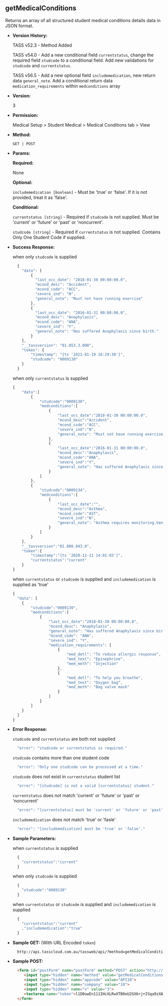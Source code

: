 **getMedicalConditions**
----
  Returns an array of all structured student medical conditions details data in JSON format.
  
* **Version History:**

  TASS v52.3 - Method Added

  TASS v54.0 - Add a new conditional field `currentstatus`, change the required field `studcode` to a conditional field. Add new validations for `studcode` and `currentstatus`.

  TASS v56.5 - Add a new optional field `includemedication`, new return data `general_note`.
               Add a conditional return data `medication_requirements` within `medconditions` array  

* **Version:**

  3

* **Permission:**

  Medical Setup > Student Medical > Medical Conditions tab > View

* **Method:**

  `GET | POST`
  
*  **Params:**

   **Required:**
 
   None

   **Optional:**

    `includemedication [boolean]` - Must be 'true' or 'false'. If it is not provided, treat it as 'false'.

   **Conditional:**

    `currentstatus [string]` - Required if `studcode` is not supplied. Must be 'current' or 'future' or 'past' or 'noncurrent'.

    `studcode [string]` - Required if `currentstatus` is not supplied. Contains Only One Student Code if supplied.

* **Success Response:**

    when only `studcode` is supplied
    ```javascript
      {
        "data": [
            {
              "last_occ_date": "2018-01-30 00:00:00.0",
              "mcond_desc": "Accident",
              "mcond_code": "ACC",
              "severe_ind": "N",
              "general_note": "Must not have running exercise"
            },
            {
              "last_occ_date": "2016-01-31 00:00:00.0",
              "mcond_desc": "Anaphylaxis",
              "mcond_code": "ANA",
              "severe_ind": "Y",
              "general_note": "Has suffered Anaphylaxis since birth."
            }
        ],
        "__tassversion": "01.053.3.000",
        "token": {
            "timestamp": "{ts '2021-01-19 16:29:38'}",
            "studcode": "0009130"
        }
      }
    ```

    when only `currentstatus` is supplied
    ```javascript
    {
        "data":[
            {
                "studcode":"0009130",
                "medconditions":[
                    {
                        "last_occ_date":"2018-01-30 00:00:00.0",
                        "mcond_desc":"Accident",
                        "mcond_code":"ACC",
                        "severe_ind":"N",
                        "general_note": "Must not have running exercise"
                    },
                    {
                        "last_occ_date":"2016-01-31 00:00:00.0",
                        "mcond_desc":"Anaphylaxis",
                        "mcond_code":"ANA",
                        "severe_ind":"Y",
                        "general_note": "Has suffered Anaphylaxis since birth."
                    }
                ]
            },
            {
                "studcode":"0009134",
                "medconditions":[
                    {
                        "last_occ_date":"",
                        "mcond_desc":"Asthma",
                        "mcond_code":"AST",
                        "severe_ind":"N",
                        "general_note": "Asthma requires monitoring.Ventoline Required",
                    }
                ]
            }
        ],
        "__tassversion":"01.000.043.0",
        "token":{
            "timestamp":"{ts '2020-11-11 14:01:03'}",
            "currentstatus":"current"
        }
    }
    ```
    when `currentstatus` or `studcode` is supplied and `includemedication` is supplied as 'true'
    ```javascript
    {
      "data": [
        {
            "studcode":"0009130",
            "medconditions":[
                {
                    "last_occ_date":"2018-01-30 00:00:00.0",
                    "mcond_desc": "Anaphylaxis",
                    "general_note": "Has suffered Anaphylaxis since birth.",
                    "mcond_code": "ANA",
                    "severe_ind": "Y",
                    "medication_requirements": [
                        {
                            "med_detl": "To reduce allergic response",
                            "med_text": "Epinephrine",
                            "med_meth": "Injection"
                        },
                        {
                            "med_detl": "To help you breathe",
                            "med_text": "Oxygen bag",
                            "med_meth": "Bag valve mask"
                        }
                    ]
                }
            ]
        }
      ]
    }
    ```    
 
* **Error Response:**

    `studcode` and `currentstatus` are both not supplied
    ```javascript
      "error": "studcode or currentstatus is required."
    ```

    `studcode` contains more than one student code
    ```javascript
      "error": "Only one studcode can be processed at a time."
    ```

    `studcode` does not exist in `currentstatus` student list
    ```javascript
      "error": "[studcode] is not a valid [currentstatus] student."
    ```

    `currentstatus` does not match 'current' or 'future' or 'past' or 'noncurrent'
    ```javascript
      "error": "[currentstatus] must be 'current' or 'future' or 'past' or 'noncurrent'."
    ```

    `includemedication` does not match 'true' or 'fasle'
    ```javascript
      "error": "[includemedication] must be 'true' or 'false'."
    ```    

* **Sample Parameters:**

    when `currentstatus` is supplied
  ```javascript
    {
      "currentstatus":"current"
    }
  ```

    when only `studcode` is supplied
  ```javascript
    {
      "studcode":"0009130"
    }
  ```

    when `currentstatus` or `studcode` is supplied and `includemedication` is supplied
  ```javascript
    {
      "currentstatus":"current"
      ,"includemedication":"true"
    }
  ```  

* **Sample GET:** (With URL Encoded `token`)

  ```HTML
    http://api.tasscloud.com.au/tassweb/api/?method=getMedicalConditions&appcode=API10&company=10&v=3&token=l1D8owEn111IHcXLRwXTB0oU2GX6rj%2BISqa9zXA8We3J3mwgjW5pdUvFK3%2FIZ4mJ4bMyfKTmEoup%2B3tTE9GeLQ%3D%3D
  ```
  
* **Sample POST:**

  ```HTML
    <form id="postForm" name="postForm" method="POST" action="http://api.tasscloud.com.au/tassweb/api/">
       <input type="hidden" name="method" value="getMedicalConditions">
       <input type="hidden" name="appcode" value="API10">
       <input type="hidden" name="company" value="10">
       <input type="hidden" name="v" value="3">
       <textarea name="token">l1D8owEn111IHcXLRwXTB0oU2GX6rj+ISqa9zXA8We3J3mwgjW5pdUvFK3/IZ4mJ4bMyfKTmEoup+3tTE9GeLQ==</textarea>
    </form>
  ```
